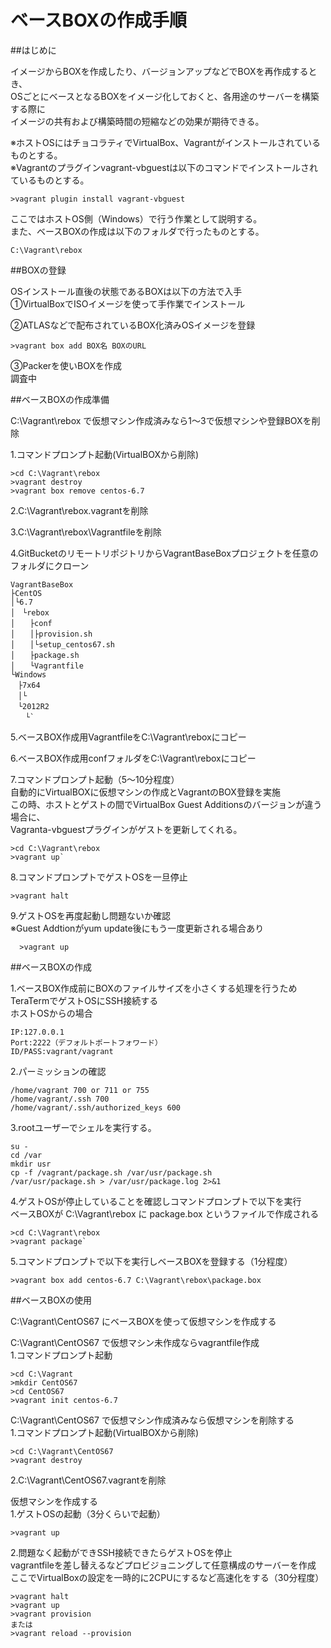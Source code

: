 ベースBOXの作成手順
===============

##はじめに

イメージからBOXを作成したり、バージョンアップなどでBOXを再作成するとき、  
OSごとにベースとなるBOXをイメージ化しておくと、各用途のサーバーを構築する際に  
イメージの共有および構築時間の短縮などの効果が期待できる。

※ホストOSにはチョコラティでVirtualBox、Vagrantがインストールされているものとする。  
※Vagrantのプラグインvagrant-vbguestは以下のコマンドでインストールされているものとする。

`>vagrant plugin install vagrant-vbguest`

ここではホストOS側（Windows）で行う作業として説明する。  
また、ベースBOXの作成は以下のフォルダで行ったものとする。

`C:\Vagrant\rebox`

##BOXの登録

OSインストール直後の状態であるBOXは以下の方法で入手  
①VirtualBoxでISOイメージを使って手作業でインストール

②ATLASなどで配布されているBOX化済みOSイメージを登録

`>vagrant box add BOX名 BOXのURL`

③Packerを使いBOXを作成  
調査中

##ベースBOXの作成準備

C:\Vagrant\rebox で仮想マシン作成済みなら1～3で仮想マシンや登録BOXを削除

1.コマンドプロンプト起動(VirtualBOXから削除)

    >cd C:\Vagrant\rebox
    >vagrant destroy
    >vagrant box remove centos-6.7

2.C:\Vagrant\rebox\.vagrantを削除

3.C:\Vagrant\rebox\Vagrantfileを削除

4.GitBucketのリモートリポジトリからVagrantBaseBoxプロジェクトを任意のフォルダにクローン

    VagrantBaseBox
    ├CentOS
    │└6.7
    │　└rebox
    │　　├conf
    │　　│├provision.sh
    │　　│└setup_centos67.sh
    │　　├package.sh
    │　　└Vagrantfile
    └Windows
    　├7x64
    　│└
    　└2012R2
    　　└`

5.ベースBOX作成用VagrantfileをC:\Vagrant\reboxにコピー

6.ベースBOX作成用confフォルダをC:\Vagrant\reboxにコピー

7.コマンドプロンプト起動（5～10分程度）  
自動的にVirtualBOXに仮想マシンの作成とVagrantのBOX登録を実施  
この時、ホストとゲストの間でVirtualBox Guest Additionsのバージョンが違う場合に、  
Vagranta-vbguestプラグインがゲストを更新してくれる。

    >cd C:\Vagrant\rebox
    >vagrant up`

8.コマンドプロンプトでゲストOSを一旦停止

`>vagrant halt`

9.ゲストOSを再度起動し問題ないか確認  
※Guest Addtionがyum update後にもう一度更新される場合あり

`  >vagrant up`

##ベースBOXの作成

1.ベースBOX作成前にBOXのファイルサイズを小さくする処理を行うためTeraTermでゲストOSにSSH接続する  
ホストOSからの場合

    IP:127.0.0.1
    Port:2222（デフォルトポートフォワード）
    ID/PASS:vagrant/vagrant

2.パーミッションの確認

    /home/vagrant 700 or 711 or 755
    /home/vagrant/.ssh 700
    /home/vagrant/.ssh/authorized_keys 600

3.rootユーザーでシェルを実行する。

    su -
    cd /var
    mkdir usr
    cp -f /vagrant/package.sh /var/usr/package.sh
    /var/usr/package.sh > /var/usr/package.log 2>&1

4.ゲストOSが停止していることを確認しコマンドプロンプトで以下を実行  
ベースBOXが C:\Vagrant\rebox に package.box というファイルで作成される

    >cd C:\Vagrant\rebox
    >vagrant package`

5.コマンドプロンプトで以下を実行しベースBOXを登録する（1分程度）

`>vagrant box add centos-6.7 C:\Vagrant\rebox\package.box`

##ベースBOXの使用

C:\Vagrant\CentOS67 にベースBOXを使って仮想マシンを作成する

C:\Vagrant\CentOS67 で仮想マシン未作成ならvagrantfile作成  
1.コマンドプロンプト起動

    >cd C:\Vagrant
    >mkdir CentOS67
    >cd CentOS67
    >vagrant init centos-6.7

C:\Vagrant\CentOS67 で仮想マシン作成済みなら仮想マシンを削除する  
1.コマンドプロンプト起動(VirtualBOXから削除)

    >cd C:\Vagrant\CentOS67
    >vagrant destroy

2.C:\Vagrant\CentOS67\.vagrantを削除

仮想マシンを作成する  
1.ゲストOSの起動（3分くらいで起動）

`>vagrant up`

2.問題なく起動ができSSH接続できたらゲストOSを停止  
vagrantfileを差し替えるなどプロビジョニングして任意構成のサーバーを作成  
ここでVirtualBoxの設定を一時的に2CPUにするなど高速化をする（30分程度）

    >vagrant halt
    >vagrant up
    >vagrant provision
    または
    >vagrant reload --provision
